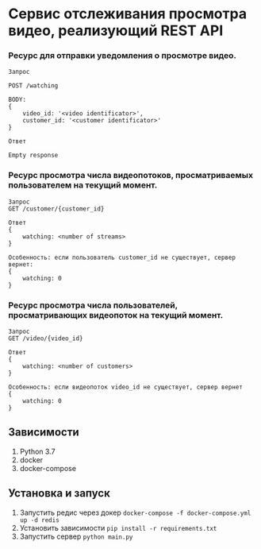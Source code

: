 # Сервис отслеживания просмотра видео, реализующий REST API



### Ресурс для отправки уведомления о просмотре видео.
```
Запрос

POST /watching

BODY: 
{
    video_id: '<video identificator>', 
    customer_id: '<customer identificator>'
}
```
```
Ответ

Empty response
```
### Ресурс просмотра числа видеопотоков, просматриваемых пользователем на текущий момент.
```
Запрос
GET /customer/{customer_id}
```
```
Ответ
{
    watching: <number of streams>
}

Особенность: если пользователь customer_id не существует, сервер вернет:
{
    watching: 0
}
```
### Ресурс просмотра числа пользователей, просматривающих видеопоток на текущий момент.
```
Запрос
GET /video/{video_id}
```
```
Ответ
{
    watching: <number of customers>
}

Особенность: если видеопоток video_id не существует, сервер вернет
{
    watching: 0
}
```

## Зависимости
1. Python 3.7
2. docker
3. docker-compose

## Установка и запуск

1. Запустить редис через докер `docker-compose -f docker-compose.yml up -d redis`
2. Установить зависимости `pip install -r requirements.txt`
3. Запустить сервер `python main.py`
